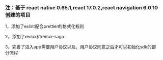 ### 注：基于 react native 0.65.1,react 17.0.2,react navigation 6.0.10 创建的项目

1，添加了eslint配合prettier的格式化规则

2，添加了redux和redux-saga

3，完善了进入app需要用户协议以及，用户协议同意之后才可以初始化sdk的部分流程
